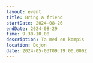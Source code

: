 ```yaml
---
layout: event
title: Bring a friend
startDate: 2024-08-26
endDate: 2024-08-29
time: 9.30-10.00
description: Ta med en kompis
location: Dojon
date: 2024-05-03T09:19:00.000Z
---
```


